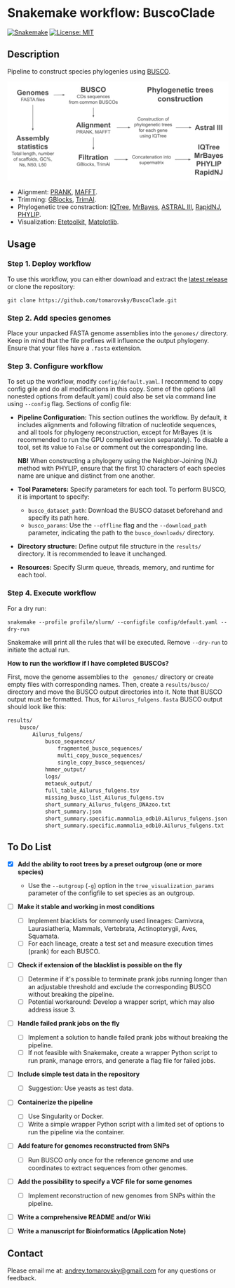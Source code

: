 # Snakemake workflow: BuscoClade

[![Snakemake](https://img.shields.io/badge/snakemake-≥6.1.0-brightgreen.svg)](https://snakemake.github.io)
[![License: MIT](https://img.shields.io/badge/License-MIT-yellow.svg)](https://opensource.org/licenses/MIT)

## Description

Pipeline to construct species phylogenies using [BUSCO](https://busco.ezlab.org/).

![Workflow scheme](./workflow.png)

- Alignment: [PRANK](http://wasabiapp.org/software/prank/), [MAFFT](https://mafft.cbrc.jp/alignment/software/).
- Trimming: [GBlocks](https://academic.oup.com/mbe/article/17/4/540/1127654), [TrimAl](http://trimal.cgenomics.org/).
- Phylogenetic tree constraction: [IQTree](http://www.iqtree.org/), [MrBayes](https://nbisweden.github.io/MrBayes/), [ASTRAL III](https://bmcbioinformatics.biomedcentral.com/articles/10.1186/s12859-018-2129-y), [RapidNJ](https://birc.au.dk/software/rapidnj), [PHYLIP](https://phylipweb.github.io/phylip/).
- Visualization: [Etetoolkit](http://etetoolkit.org/), [Matplotlib](https://matplotlib.org/stable/).

## Usage

### Step 1. Deploy workflow

To use this workflow, you can either download and extract the [latest release](https://github.com/tomarovsky/BuscoClade/releases) or clone the repository:

```
git clone https://github.com/tomarovsky/BuscoClade.git
```

### Step 2. Add species genomes

Place your unpacked FASTA genome assemblies into the `genomes/` directory. Keep in mind that the file prefixes will influence the output phylogeny. Ensure that your files have a `.fasta` extension.

### Step 3. Configure workflow

To set up the workflow, modify `config/default.yaml`. I recommend to copy config gile and do all modifications in this copy. Some of the options (all nonested options from default.yaml) could also be set via command line using `--config` flag. Sections of config file:

- **Pipeline Configuration:**
This section outlines the workflow. By default, it includes alignments and following filtration of nucleotide sequences, and all tools for phylogeny reconstruction, except for MrBayes (it is recommended to run the GPU compiled version separately). To disable a tool, set its value to `False` or comment out the corresponding line.

  **NB!** When constructing a phylogeny using the Neighbor-Joining (NJ) method with PHYLIP, ensure that the first 10 characters of each species name are unique and distinct from one another.

- **Tool Parameters:**
Specify parameters for each tool. To perform BUSCO, it is important to specify:
  - `busco_dataset_path`: Download the BUSCO dataset beforehand and specify its path here.
  - `busco_params`: Use the `--offline` flag and the `--download_path` parameter, indicating the path to the `busco_downloads/` directory.

- **Directory structure:**
Define output file structure in the `results/` directory. It is recommended to leave it unchanged.

- **Resources:**
Specify Slurm queue, threads, memory, and runtime for each tool.

### Step 4. Execute workflow

For a dry run:

```
snakemake --profile profile/slurm/ --configfile config/default.yaml --dry-run
```

Snakemake will print all the rules that will be executed. Remove `--dry-run` to initiate the actual run.

**How to run the workflow if I have completed BUSCOs?**

First, move the genome assemblies to the ` genomes/` directory or create empty files with corresponding names. Then, create a `results/busco/` directory and move the BUSCO output directories into it. Note that BUSCO output must be formatted. Thus, for `Ailurus_fulgens.fasta` BUSCO output should look like this:

```
results/
    busco/
        Ailurus_fulgens/
            busco_sequences/
                fragmented_busco_sequences/
                multi_copy_busco_sequences/
                single_copy_busco_sequences/
            hmmer_output/
            logs/
            metaeuk_output/
            full_table_Ailurus_fulgens.tsv
            missing_busco_list_Ailurus_fulgens.tsv
            short_summary_Ailurus_fulgens_DNAzoo.txt
            short_summary.json
            short_summary.specific.mammalia_odb10.Ailurus_fulgens.json
            short_summary.specific.mammalia_odb10.Ailurus_fulgens.txt
```

## To Do List

- [x] **Add the ability to root trees by a preset outgroup (one or more species)**
    - Use the `--outgroup` (`-g`) option in the `tree_visualization_params` parameter of the configfile to set species as an outgroup.

- [ ] **Make it stable and working in most conditions**
    - [ ] Implement blacklists for commonly used lineages: Carnivora, Laurasiatheria, Mammals, Vertebrata, Actinopterygii, Aves, Squamata.
    - [ ] For each lineage, create a test set and measure execution times (prank) for each BUSCO.

- [ ] **Check if extension of the blacklist is possible on the fly**
    - [ ] Determine if it's possible to terminate prank jobs running longer than an adjustable threshold and exclude the corresponding BUSCO without breaking the pipeline.
    - [ ] Potential workaround: Develop a wrapper script, which may also address issue 3.

- [ ] **Handle failed prank jobs on the fly**
    - [ ] Implement a solution to handle failed prank jobs without breaking the pipeline.
    - [ ] If not feasible with Snakemake, create a wrapper Python script to run prank, manage errors, and generate a flag file for failed jobs.

- [ ] **Include simple test data in the repository**
    - [ ] Suggestion: Use yeasts as test data.

- [ ] **Containerize the pipeline**
    - [ ] Use Singularity or Docker.
    - [ ] Write a simple wrapper Python script with a limited set of options to run the pipeline via the container.

- [ ] **Add feature for genomes reconstructed from SNPs**
    - [ ] Run BUSCO only once for the reference genome and use coordinates to extract sequences from other genomes.

- [ ] **Add the possibility to specify a VCF file for some genomes**
    - [ ] Implement reconstruction of new genomes from SNPs within the pipeline.

- [ ] **Write a comprehensive README and/or Wiki**

- [ ] **Write a manuscript for Bioinformatics (Application Note)**


## Contact

Please email me at: <andrey.tomarovsky@gmail.com> for any questions or feedback.

